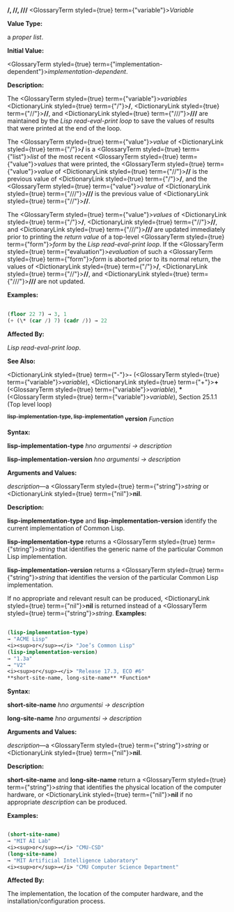 **/, //, ///** <GlossaryTerm styled={true} term={"variable"}><i>Variable</i></GlossaryTerm> 



**Value Type:** 



a *proper list*. 



**Initial Value:** 



<GlossaryTerm styled={true} term={"implementation-dependent"}><i>implementation-dependent</i></GlossaryTerm>. 



**Description:** 



The <GlossaryTerm styled={true} term={"variable"}><i>variables</i></GlossaryTerm> <DictionaryLink styled={true} term={"/"}><b>/</b></DictionaryLink>, <DictionaryLink styled={true} term={"//"}><b>//</b></DictionaryLink>, and <DictionaryLink styled={true} term={"///"}><b>///</b></DictionaryLink> are maintained by the *Lisp read-eval-print loop* to save the values of results that were printed at the end of the loop. 



The <GlossaryTerm styled={true} term={"value"}><i>value</i></GlossaryTerm> of <DictionaryLink styled={true} term={"/"}><b>/</b></DictionaryLink> is a <GlossaryTerm styled={true} term={"list"}><i>list</i></GlossaryTerm> of the most recent <GlossaryTerm styled={true} term={"value"}><i>values</i></GlossaryTerm> that were printed, the <GlossaryTerm styled={true} term={"value"}><i>value</i></GlossaryTerm> of <DictionaryLink styled={true} term={"//"}><b>//</b></DictionaryLink> is the previous value of <DictionaryLink styled={true} term={"/"}><b>/</b></DictionaryLink>, and the <GlossaryTerm styled={true} term={"value"}><i>value</i></GlossaryTerm> of <DictionaryLink styled={true} term={"///"}><b>///</b></DictionaryLink> is the previous value of <DictionaryLink styled={true} term={"//"}><b>//</b></DictionaryLink>. 



The <GlossaryTerm styled={true} term={"value"}><i>values</i></GlossaryTerm> of <DictionaryLink styled={true} term={"/"}><b>/</b></DictionaryLink>, <DictionaryLink styled={true} term={"//"}><b>//</b></DictionaryLink>, and <DictionaryLink styled={true} term={"///"}><b>///</b></DictionaryLink> are updated immediately prior to printing the *return value* of a top-level <GlossaryTerm styled={true} term={"form"}><i>form</i></GlossaryTerm> by the *Lisp read-eval-print loop*. If the <GlossaryTerm styled={true} term={"evaluation"}><i>evaluation</i></GlossaryTerm> of such a <GlossaryTerm styled={true} term={"form"}><i>form</i></GlossaryTerm> is aborted prior to its normal return, the values of <DictionaryLink styled={true} term={"/"}><b>/</b></DictionaryLink>, <DictionaryLink styled={true} term={"//"}><b>//</b></DictionaryLink>, and <DictionaryLink styled={true} term={"///"}><b>///</b></DictionaryLink> are not updated. 



**Examples:**
```lisp
 
(floor 22 7) → 3, 1 
(+ (\* (car /) 7) (cadr /)) → 22 

```
**Affected By:** 



*Lisp read-eval-print loop*. 



**See Also:** 



<DictionaryLink styled={true} term={"-"}><b>-</b></DictionaryLink> (<GlossaryTerm styled={true} term={"variable"}><i>variable</i></GlossaryTerm>), <DictionaryLink styled={true} term={"+"}><b>+</b></DictionaryLink> (<GlossaryTerm styled={true} term={"variable"}><i>variable</i></GlossaryTerm>), **\*** (<GlossaryTerm styled={true} term={"variable"}><i>variable</i></GlossaryTerm>), Section 25.1.1 (Top level loop) 







 



 



<b><sup>lisp-implementation-type, lisp-implementation</sup> version</b> <i>Function</i> 



**Syntax:** 



**lisp-implementation-type** *hno argumentsi → description* 



**lisp-implementation-version** *hno argumentsi → description* 



**Arguments and Values:** 



*description*—a <GlossaryTerm styled={true} term={"string"}><i>string</i></GlossaryTerm> or <DictionaryLink styled={true} term={"nil"}><b>nil</b></DictionaryLink>. 



**Description:** 



**lisp-implementation-type** and **lisp-implementation-version** identify the current implementation of Common Lisp. 



**lisp-implementation-type** returns a <GlossaryTerm styled={true} term={"string"}><i>string</i></GlossaryTerm> that identifies the generic name of the particular Common Lisp implementation. 



**lisp-implementation-version** returns a <GlossaryTerm styled={true} term={"string"}><i>string</i></GlossaryTerm> that identifies the version of the particular Common Lisp implementation. 



If no appropriate and relevant result can be produced, <DictionaryLink styled={true} term={"nil"}><b>nil</b></DictionaryLink> is returned instead of a <GlossaryTerm styled={true} term={"string"}><i>string</i></GlossaryTerm>. **Examples:**
```lisp
 
(lisp-implementation-type) 
→ "ACME Lisp" 
<i><sup>or</sup>→</i> "Joe’s Common Lisp" 
(lisp-implementation-version) 
→ "1.3a" 
→ "V2" 
<i><sup>or</sup>→</i> "Release 17.3, ECO #6" 
**short-site-name, long-site-name** *Function* 

```
**Syntax:** 



**short-site-name** *hno argumentsi → description* 



**long-site-name** *hno argumentsi → description* 







 



 



**Arguments and Values:** 



*description*—a <GlossaryTerm styled={true} term={"string"}><i>string</i></GlossaryTerm> or <DictionaryLink styled={true} term={"nil"}><b>nil</b></DictionaryLink>. 



**Description:** 



**short-site-name** and **long-site-name** return a <GlossaryTerm styled={true} term={"string"}><i>string</i></GlossaryTerm> that identifies the physical location of the computer hardware, or <DictionaryLink styled={true} term={"nil"}><b>nil</b></DictionaryLink> if no appropriate *description* can be produced. 



**Examples:**
```lisp

(short-site-name) 
→ "MIT AI Lab" 
<i><sup>or</sup>→</i> "CMU-CSD" 
(long-site-name) 
→ "MIT Artificial Intelligence Laboratory" 
<i><sup>or</sup>→</i> "CMU Computer Science Department" 

```
**Affected By:** 



The implementation, the location of the computer hardware, and the installation/configuration process. 



